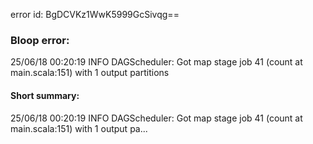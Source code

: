 error id: BgDCVKz1WwK5999GcSivqg==
### Bloop error:

25/06/18 00:20:19 INFO DAGScheduler: Got map stage job 41 (count at main.scala:151) with 1 output partitions
#### Short summary: 

25/06/18 00:20:19 INFO DAGScheduler: Got map stage job 41 (count at main.scala:151) with 1 output pa...